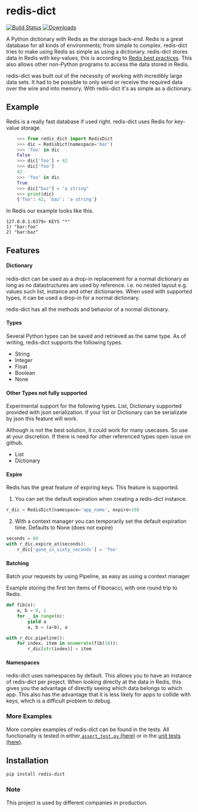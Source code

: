 # redis-dict
[![Build Status](https://travis-ci.com/Attumm/redis-dict.svg?branch=main)](https://travis-ci.com/Attumm/redis-dict)
[![Downloads](https://pepy.tech/badge/redis-dict/month)](https://pepy.tech/project/redis-dict)

A Python dictionary with Redis as the storage back-end.
Redis is a great database for all kinds of environments; from simple to complex.
redis-dict tries to make using Redis as simple as using a dictionary.
redis-dict stores data in Redis with key-values, this is according to [Redis best practices](https://redislabs.com/redis-best-practices/data-storage-patterns/).
This also allows other non-Python programs to access the data stored in Redis.

redis-dict was built out of the necessity of working with incredibly large data sets.
It had to be possible to only send or receive the required data over the wire and into memory.
With redis-dict it's as simple as a dictionary.

## Example
Redis is a really fast database if used right.
redis-dict uses Redis for key-value storage.
```python
    >>> from redis_dict import RedisDict
    >>> dic = RedisDict(namespace='bar')
    >>> 'foo' in dic
    False
    >>> dic['foo'] = 42
    >>> dic['foo']
    42
    >>> 'foo' in dic
    True
    >>> dic["baz"] = "a string"
    >>> print(dic)
    {'foo': 42, 'baz': 'a string'}

```
In Redis our example looks like this.
```
127.0.0.1:6379> KEYS "*"
1) "bar:foo"
2) "bar:baz"
```

## Features

#### Dictionary
redis-dict can be used as a drop-in replacement for a normal dictionary as long as no datastructures are used by reference.
i.e. no nested layout
e.g. values such list, instance and other dictionaries.
When used with supported types, it can be used a drop-in for a normal dictionary.

redis-dict has all the methods and behavior of a normal dictionary.

#### Types
Several Python types can be saved and retrieved as the same type.
As of writing, redis-dict supports the following types.
* String
* Integer
* Float
* Boolean
* None

#### Other Types not fully supported
Experimental support for the following types.
List, Dictionary supported provided with json serialization.
If your list or Dictionary can be serializate by json this feature will work.

Although is not the best solution, it could work for many usecases. So use at your discretion.
If there is need for other referenced types open issue on github.
* List
* Dictionary

#### Expire 
Redis has the great feature of expiring keys. This feature is supported.
1. You can set the default expiration when creating a redis-dict instance.
```python
r_dic = RedisDict(namespace='app_name', expire=10)
```
2. With a context manager you can temporarily set the default expiration time.
Defaults to None (does not expire)
```python
seconds = 60
with r_dic.expire_at(seconds):
    r_dic['gone_in_sixty_seconds'] = 'foo'
```

#### Batching
Batch your requests by using Pipeline, as easy as using a context manager 

Example storing the first ten items of Fibonacci, with one round trip to Redis.
```python
def fib(n):
    a, b = 0, 1
    for _ in range(n):
        yield a
        a, b = (a+b), a

with r_dic.pipeline():
    for index, item in enumerate(fib(10)):
        r_dic[str(index)] = item
```

#### Namespaces
redis-dict uses namespaces by default. This allows you to have an instance of redis-dict per project.
When looking directly at the data in Redis, this gives you the advantage of directly seeing which data belongs to which app.
This also has the advantage that it is less likely for apps to collide with keys, which is a difficult problem to debug.

### More Examples
More complex examples of redis-dict can be found in the tests. All functionality is tested in either[ `assert_test.py` (here)](https://github.com/Attumm/redis-dict/blob/master/assert_test.py#L1) or in the [unit tests (here)](https://github.com/Attumm/redis-dict/blob/master/tests.py#L1). 

## Installation
```sh
pip install redis-dict
```

### Note
This project is used by different companies in production.
